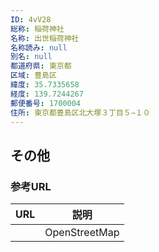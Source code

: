 ```yaml
---
ID: 4vV28
総称: 稲荷神社
名称: 出世稲荷神社
名称読み: null
別名: null
都道府県: 東京都
区域: 豊島区
緯度: 35.7335658
経度: 139.7244267
郵便番号: 1700004
住所: 東京都豊島区北大塚３丁目５−１０
---
```


## その他

### 参考URL

| URL | 説明          |
| --- | ------------- |
|     | OpenStreetMap |

